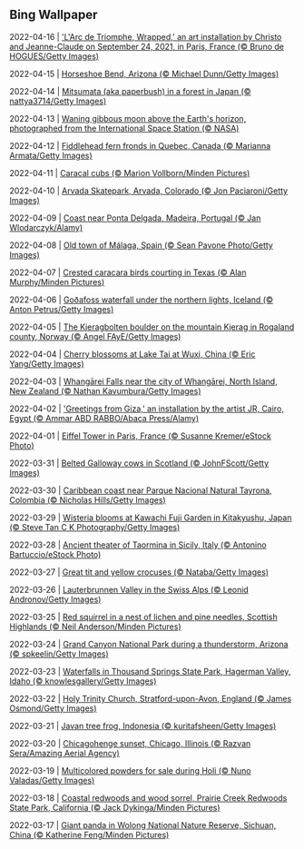 ## Bing Wallpaper
2022-04-16 | ['L'Arc de Triomphe, Wrapped,' an art installation by Christo and Jeanne-Claude on September 24, 2021, in Paris, France (© Bruno de HOGUES/Getty Images)](./wallpaper/2022-04-16.jpg) 

2022-04-15 | [Horseshoe Bend, Arizona (© Michael Dunn/Getty Images)](./wallpaper/2022-04-15.jpg) 

2022-04-14 | [Mitsumata (aka paperbush) in a forest in Japan (© nattya3714/Getty Images)](./wallpaper/2022-04-14.jpg) 

2022-04-13 | [Waning gibbous moon above the Earth's horizon, photographed from the International Space Station (© NASA)](./wallpaper/2022-04-13.jpg) 

2022-04-12 | [Fiddlehead fern fronds in Quebec, Canada (© Marianna Armata/Getty Images)](./wallpaper/2022-04-12.jpg) 

2022-04-11 | [Caracal cubs (© Marion Vollborn/Minden Pictures)](./wallpaper/2022-04-11.jpg) 

2022-04-10 | [Arvada Skatepark, Arvada, Colorado (© Jon Paciaroni/Getty Images)](./wallpaper/2022-04-10.jpg) 

2022-04-09 | [Coast near Ponta Delgada, Madeira, Portugal (© Jan Wlodarczyk/Alamy)](./wallpaper/2022-04-09.jpg) 

2022-04-08 | [Old town of Málaga, Spain (© Sean Pavone Photo/Getty Images)](./wallpaper/2022-04-08.jpg) 

2022-04-07 | [Crested caracara birds courting in Texas (© Alan Murphy/Minden Pictures)](./wallpaper/2022-04-07.jpg) 

2022-04-06 | [Goðafoss waterfall under the northern lights, Iceland (© Anton Petrus/Getty Images)](./wallpaper/2022-04-06.jpg) 

2022-04-05 | [The Kjeragbolten boulder on the mountain Kjerag in Rogaland county, Norway (© Angel FAyE/Getty Images)](./wallpaper/2022-04-05.jpg) 

2022-04-04 | [Cherry blossoms at Lake Tai at Wuxi, China (© Eric Yang/Getty Images)](./wallpaper/2022-04-04.jpg) 

2022-04-03 | [Whangārei Falls near the city of Whangārei, North Island, New Zealand (© Nathan Kavumbura/Getty Images)](./wallpaper/2022-04-03.jpg) 

2022-04-02 | ['Greetings from Giza,' an installation by the artist JR, Cairo, Egypt (© Ammar ABD RABBO/Abaca Press/Alamy)](./wallpaper/2022-04-02.jpg) 

2022-04-01 | [Eiffel Tower in Paris, France (© Susanne Kremer/eStock Photo)](./wallpaper/2022-04-01.jpg) 

2022-03-31 | [Belted Galloway cows in Scotland (© JohnFScott/Getty Images)](./wallpaper/2022-03-31.jpg) 

2022-03-30 | [Caribbean coast near Parque Nacional Natural Tayrona, Colombia (© Nicholas Hills/Getty Images)](./wallpaper/2022-03-30.jpg) 

2022-03-29 | [Wisteria blooms at Kawachi Fuji Garden in Kitakyushu, Japan (© Steve Tan C K Photography/Getty Images)](./wallpaper/2022-03-29.jpg) 

2022-03-28 | [Ancient theater of Taormina in Sicily, Italy (© Antonino Bartuccio/eStock Photo)](./wallpaper/2022-03-28.jpg) 

2022-03-27 | [Great tit and yellow crocuses (© Nataba/Getty Images)](./wallpaper/2022-03-27.jpg) 

2022-03-26 | [Lauterbrunnen Valley in the Swiss Alps (© Leonid Andronov/Getty Images)](./wallpaper/2022-03-26.jpg) 

2022-03-25 | [Red squirrel in a nest of lichen and pine needles, Scottish Highlands (© Neil Anderson/Minden Pictures)](./wallpaper/2022-03-25.jpg) 

2022-03-24 | [Grand Canyon National Park during a thunderstorm, Arizona (© spkeelin/Getty Images)](./wallpaper/2022-03-24.jpg) 

2022-03-23 | [Waterfalls in Thousand Springs State Park, Hagerman Valley, Idaho (© knowlesgallery/Getty Images)](./wallpaper/2022-03-23.jpg) 

2022-03-22 | [Holy Trinity Church, Stratford-upon-Avon, England (© James Osmond/Getty Images)](./wallpaper/2022-03-22.jpg) 

2022-03-21 | [Javan tree frog, Indonesia (© kuritafsheen/Getty Images)](./wallpaper/2022-03-21.jpg) 

2022-03-20 | [Chicagohenge sunset, Chicago, Illinois (© Razvan Sera/Amazing Aerial Agency)](./wallpaper/2022-03-20.jpg) 

2022-03-19 | [Multicolored powders for sale during Holi (© Nuno Valadas/Getty Images)](./wallpaper/2022-03-19.jpg) 

2022-03-18 | [Coastal redwoods and wood sorrel, Prairie Creek Redwoods State Park, California (© Jack Dykinga/Minden Pictures)](./wallpaper/2022-03-18.jpg) 

2022-03-17 | [Giant panda in Wolong National Nature Reserve, Sichuan, China (© Katherine Feng/Minden Pictures)](./wallpaper/2022-03-17.jpg) 

